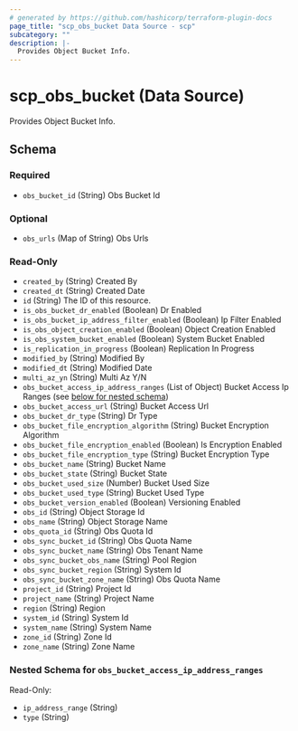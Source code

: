 ```yaml
---
# generated by https://github.com/hashicorp/terraform-plugin-docs
page_title: "scp_obs_bucket Data Source - scp"
subcategory: ""
description: |-
  Provides Object Bucket Info.
---
```


# scp_obs_bucket (Data Source)

Provides Object Bucket Info.



<!-- schema generated by tfplugindocs -->
## Schema

### Required

- `obs_bucket_id` (String) Obs Bucket Id

### Optional

- `obs_urls` (Map of String) Obs Urls

### Read-Only

- `created_by` (String) Created By
- `created_dt` (String) Created Date
- `id` (String) The ID of this resource.
- `is_obs_bucket_dr_enabled` (Boolean) Dr Enabled
- `is_obs_bucket_ip_address_filter_enabled` (Boolean) Ip Filter Enabled
- `is_obs_object_creation_enabled` (Boolean) Object Creation Enabled
- `is_obs_system_bucket_enabled` (Boolean) System Bucket Enabled
- `is_replication_in_progress` (Boolean) Replication In Progress
- `modified_by` (String) Modified By
- `modified_dt` (String) Modified Date
- `multi_az_yn` (String) Multi Az Y/N
- `obs_bucket_access_ip_address_ranges` (List of Object) Bucket Access Ip Ranges (see [below for nested schema](#nestedatt--obs_bucket_access_ip_address_ranges))
- `obs_bucket_access_url` (String) Bucket Access Url
- `obs_bucket_dr_type` (String) Dr Type
- `obs_bucket_file_encryption_algorithm` (String) Bucket Encryption Algorithm
- `obs_bucket_file_encryption_enabled` (Boolean) Is Encryption Enabled
- `obs_bucket_file_encryption_type` (String) Bucket Encryption Type
- `obs_bucket_name` (String) Bucket Name
- `obs_bucket_state` (String) Bucket State
- `obs_bucket_used_size` (Number) Bucket Used Size
- `obs_bucket_used_type` (String) Bucket Used Type
- `obs_bucket_version_enabled` (Boolean) Versioning Enabled
- `obs_id` (String) Object Storage Id
- `obs_name` (String) Object Storage Name
- `obs_quota_id` (String) Obs Quota Id
- `obs_sync_bucket_id` (String) Obs Quota Name
- `obs_sync_bucket_name` (String) Obs Tenant Name
- `obs_sync_bucket_obs_name` (String) Pool Region
- `obs_sync_bucket_region` (String) System Id
- `obs_sync_bucket_zone_name` (String) Obs Quota Name
- `project_id` (String) Project Id
- `project_name` (String) Project Name
- `region` (String) Region
- `system_id` (String) System Id
- `system_name` (String) System Name
- `zone_id` (String) Zone Id
- `zone_name` (String) Zone Name

<a id="nestedatt--obs_bucket_access_ip_address_ranges"></a>
### Nested Schema for `obs_bucket_access_ip_address_ranges`

Read-Only:

- `ip_address_range` (String)
- `type` (String)


